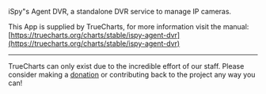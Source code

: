 iSpy"s Agent DVR, a standalone DVR service to manage IP cameras.

This App is supplied by TrueCharts, for more information visit the manual: [https://truecharts.org/charts/stable/ispy-agent-dvr](https://truecharts.org/charts/stable/ispy-agent-dvr)

---

TrueCharts can only exist due to the incredible effort of our staff.
Please consider making a [donation](https://truecharts.org/sponsor) or contributing back to the project any way you can!
